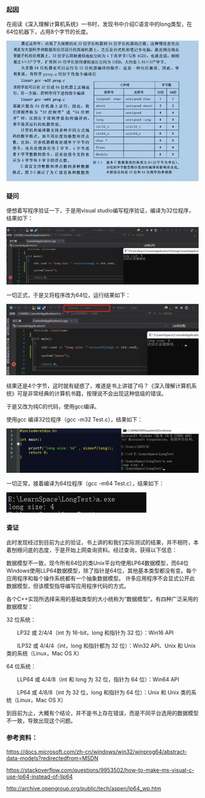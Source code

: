 ### 起因

在阅读《深入理解计算机系统》一书时，发现书中介绍C语言中的long类型，在64位机器下，占用8个字节的长度。

![image-20220212225715558](https://github.com/HeShuP/HeShuP.github.io/blob/gh-pages/_posts/images/image-20220212225715558.png)

 

### 疑问

便想着写程序验证一下，于是用visual studio编写程序验证，编译为32位程序，结果如下：

![image-20220212225735931](https://github.com/HeShuP/HeShuP.github.io/blob/gh-pages/_posts/images/image-20220212225735931.png)

一切正式，于是又将程序改为64位，运行结果如下：

 ![image-20220212225741528](https://github.com/HeShuP/HeShuP.github.io/blob/gh-pages/_posts/images/image-20220212225741528.png)

结果还是4个字节，这时就有疑惑了，难道是书上讲错了吗？《深入理解计算机系统》可是非常经典的计算机书籍，按理说不会出现这种低级的错误。

于是又改为纯C的代码，使用gcc编译。

使用gcc 编译32位程序（gcc -m32 Test.c），结果如下：

![image-20220212225753223](https://github.com/HeShuP/HeShuP.github.io/blob/gh-pages/_posts/images/image-20220212225753223.png)

一切正常，接着编译为64位程序（gcc -m64 Test.c），结果如下：

![image-20220212225802303](https://github.com/HeShuP/HeShuP.github.io/blob/gh-pages/_posts/images/image-20220212225802303.png)

### 查证

此时发现经过到目前为止的验证，书上讲的和我们实际测试的结果，并不相符，本着刨根问底的态度，于是开始上网查询资料。经过查询，获得以下信息：

数据模型不一致，现今所有64位的类Unix平台均使用LP64数据模型，而64位Windows使用LLP64数据模型，除了指针是64位，其他基本类型都没有变。每个应用程序和每个操作系统都有一个抽象数据模型。 许多应用程序不会显式公开此数据模型，但该模型指导编写应用程序代码的方式。

﻿各个C++实现所选择采用的基础类型的大小统称为“数据模型”。有四种广泛采用的数据模型：

32 位系统：

　　LP32 或 2/4/4（int 为 16-bit，long 和指针为 32 位）：Win16 API

　　ILP32 或 4/4/4（int，long 和指针都为 32 位）：Win32 API、Unix 和 Unix 类的系统（Linux，Mac OS X）

64 位系统：

　　LLP64 或 4/4/8（int 和 long 为 32 位，指针为 64 位）：Win64 API

　　LP64 或 4/8/8（int 为 32 位，long 和指针为 64 位）：Unix 和 Unix 类的系统（Linux，Mac OS X）

到目前为止，大概有个结论，并不是书上存在错误，而是不同平台选用的数据模型不一致，导致出现这个问题。 

### 参考资料：

﻿https://docs.microsoft.com/zh-cn/windows/win32/winprog64/abstract-data-models?redirectedfrom=MSDN﻿

﻿https://stackoverflow.com/questions/9953502/how-to-make-ms-visual-c-use-lp64-instead-of-llp64﻿

﻿http://archive.opengroup.org/public/tech/aspen/lp64_wp.htm

